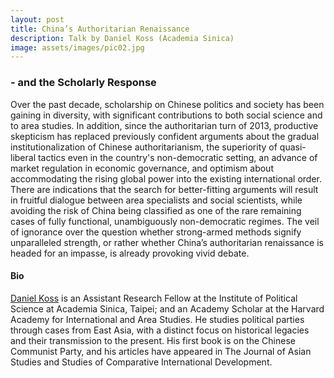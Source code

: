```yaml
---
layout: post
title: China’s Authoritarian Renaissance
description: Talk by Daniel Koss (Academia Sinica)
image: assets/images/pic02.jpg
---
```


### - and the Scholarly Response
Over the past decade, scholarship on Chinese politics and society has been gaining in diversity, with significant contributions to both social science and to area studies. In addition, since the authoritarian turn of 2013, productive skepticism has replaced previously confident arguments about the gradual institutionalization of Chinese authoritarianism, the superiority of quasi- liberal tactics even in the country's non-democratic setting, an advance of market regulation in economic governance, and optimism about accommodating the rising global power into the existing international order. There are indications that the search for better-fitting arguments will result in fruitful dialogue between area specialists and social scientists, while avoiding the risk of China being classified as one of the rare remaining cases of fully functional, unambiguously non-democratic regimes. The veil of ignorance over the question whether strong-armed methods signify unparalleled strength, or rather whether China’s authoritarian renaissance is headed for an impasse, is already provoking vivid debate.

#### Bio
[Daniel Koss](https://scholar.harvard.edu/koss/home) is an Assistant Research Fellow at the Institute of Political Science at Academia Sinica, Taipei; and an Academy Scholar at the Harvard Academy for International and Area Studies. He studies political parties through cases from East Asia, with a distinct focus on historical legacies and their transmission to the present. His first book is on the Chinese Communist Party, and his articles have appeared in The Journal of Asian
Studies and Studies of Comparative International Development.
